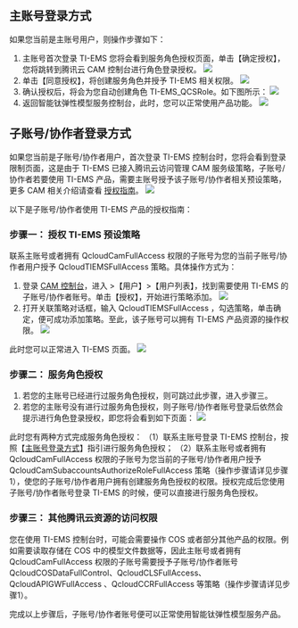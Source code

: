 ## 主账号登录方式<span id="sti"></span>
如果您当前是主账号用户，则操作步骤如下：
1. 主账号首次登录 TI-EMS  您将会看到服务角色授权页面，单击【确定授权】，您将跳转到腾讯云 CAM 控制台进行角色登录授权。
![](https://main.qcloudimg.com/raw/c8bb2f67c526bec54582782cf1a5c6ce.png)
2. 单击【同意授权】，将创建服务角色并授予 TI-EMS 相关权限。
![](https://main.qcloudimg.com/raw/44fc2497c9cb4394246aae3e9c0ead8e.png)
3. 确认授权后，将会为您自动创建角色 TI-EMS_QCSRole。如下图所示：
![](https://main.qcloudimg.com/raw/3496cf6c49c70e79f346c61ecf8d875d.png)
4. 返回智能钛弹性模型服务控制台，此时，您可以正常使用产品功能。
![](https://main.qcloudimg.com/raw/933d21844293c96da30047788a2e5859.png)


## 子账号/协作者登录方式
如果您当前是子账号/协作者用户，首次登录 TI-EMS 控制台时，您将会看到登录限制页面，这是由于 TI-EMS 已接入腾讯云访问管理 CAM 服务级策略，子账号/协作者若要使用 TI-EMS 产品，需要主账号授予该子账号/协作者相关预设策略，更多 CAM 相关介绍请查看 [授权指南](https://cloud.tencent.com/document/product/598)。
![](https://main.qcloudimg.com/raw/7f54df4fac45d7c61e02654417c66b25.png)

以下是子账号/协作者使用 TI-EMS 产品的授权指南：

### 步骤一： 授权 TI-EMS 预设策略
联系主账号或者拥有 QcloudCamFullAccess 权限的子账号为您的当前子账号/协作者用户授予 QcloudTIEMSFullAccess 策略。具体操作方式为：
1. 登录 [CAM 控制台](https://console.cloud.tencent.com/cam/overview)，进入 >【用户】>【用户列表】，找到需要使用 TI-EMS 的子账号/协作者账号。单击【授权】，开始进行策略添加。
![](https://main.qcloudimg.com/raw/092b28cf312c32cc47be5741cf586462.png)
2. 打开关联策略对话框，输入 QcloudTIEMSFullAccess ，勾选策略，单击确定，便可成功添加策略。至此，该子账号可以拥有 TI-EMS 产品资源的操作权限。
![](https://main.qcloudimg.com/raw/81b95421ee208a11cea967d0d0d634cb.png)

此时您可以正常进入 TI-EMS 页面。
![](https://main.qcloudimg.com/raw/933d21844293c96da30047788a2e5859.png)

### 步骤二： 服务角色授权
1. 若您的主账号已经进行过服务角色授权，则可跳过此步骤，进入步骤三。
2. 若您的主账号没有进行过服务角色授权，则子账号/协作者账号登录后依然会提示进行角色登录授权，即您将会看到如下页面：
![](https://main.qcloudimg.com/raw/375cf9d8b94b758bf22152aa2867b5d3.png)

此时您有两种方式完成服务角色授权：
（1）联系主账号登录 TI-EMS 控制台，按照【[主账号登录方式](#sti)】指引进行服务角色授权；
（2）联系主账号或者拥有 QcloudCamFullAccess 权限的子账号为您当前的子账号/协作者用户授予QcloudCamSubaccountsAuthorizeRoleFullAccess 策略（操作步骤请详见步骤1），使您的子账号/协作者用户拥有创建服务角色授权的权限。授权完成后您使用子账号/协作者账号登录 TI-EMS 的时候，便可以直接进行服务角色授权。

### 步骤三： 其他腾讯云资源的访问权限
您在使用 TI-EMS 控制台时，可能会需要操作 COS 或者部分其他产品的权限。例如需要读取存储在 COS 中的模型文件数据等，因此主账号或者拥有 QcloudCamFullAccess 权限的子账号需要授予子账号/协作者账号 QcloudCOSDataFullControl、QcloudCLSFullAccess、QcloudAPIGWFullAccess 、QcloudCCRFullAccess 等策略（操作步骤请详见步骤1）。

完成以上步骤后，子账号/协作者账号便可以正常使用智能钛弹性模型服务产品。 

